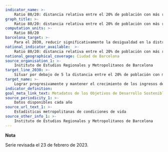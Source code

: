 ```yaml
---
indicator_name: >-
    Ratio 80/20: distancia relativa entre el 20% de población con más renta y el 20% con menos renta
graph_title: >-
    Ratio 80/20: distancia relativa entre el 20% de población con más renta y el 20% con menos renta
computation_units: >-
    Ratio 80/20
barcelona_target: >-
    Para el 2030, reducir significativamente la desigualdad en la distribución de la renta en Barcelona, evitando que la renta familiar disponible bruta (RFDB) media de la ciudad se distancie de la media metropolitana
national_indicator_available:  >-
    Ratio 80/20: distancia relativa entre el 20% de población con más renta y el 20% con menos renta
national_geographical_coverage: Ciudad de Barcelona 
source_organisation_1: >-
    Instituto de Estudios Regionales y Metropolitanos de Barcelona
target_line_2030: >-
    Situar por debajo de 5 la distancia entre el 20% de población con más renta y el 20% con menos renta
target_name: >-
    Lograr progresivamente y mantener el crecimiento de los ingresos del 40% más pobre de la población a una tasa superior a la media nacional
indicator_definition:
goal_meta_link_text: Metadatos de los Objetivos de Desarrollo Sostenible de las Naciones Unidas (pdf 894kB)
source_periodicity_1: >-
    Datos disponibles cada año
source_url_text_1: >-
    Estadísticas metropolitanas de condiciones de vida
source_other_info_1: >-
    Instituto de Estudios Regionales y Metropolitanos de Barcelona
---
```

**Nota**

Serie revisada el 23 de febrero de 2023.
